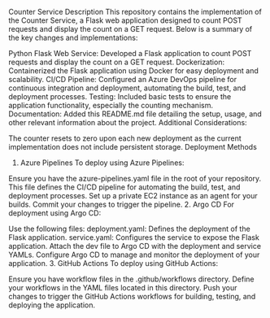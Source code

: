 Counter Service
Description
This repository contains the implementation of the Counter Service, a Flask web application designed to count POST requests and display the count on a GET request. Below is a summary of the key changes and implementations:

Python Flask Web Service: Developed a Flask application to count POST requests and display the count on a GET request.
Dockerization: Containerized the Flask application using Docker for easy deployment and scalability.
CI/CD Pipeline: Configured an Azure DevOps pipeline for continuous integration and deployment, automating the build, test, and deployment processes.
Testing: Included basic tests to ensure the application functionality, especially the counting mechanism.
Documentation: Added this README.md file detailing the setup, usage, and other relevant information about the project.
Additional Considerations:

The counter resets to zero upon each new deployment as the current implementation does not include persistent storage.
Deployment Methods
1. Azure Pipelines
To deploy using Azure Pipelines:

Ensure you have the azure-pipelines.yaml file in the root of your repository. This file defines the CI/CD pipeline for automating the build, test, and deployment processes.
Set up a private EC2 instance as an agent for your builds.
Commit your changes to trigger the pipeline.
2. Argo CD
For deployment using Argo CD:

Use the following files:
deployment.yaml: Defines the deployment of the Flask application.
service.yaml: Configures the service to expose the Flask application.
Attach the dev file to Argo CD with the deployment and service YAMLs.
Configure Argo CD to manage and monitor the deployment of your application.
3. GitHub Actions
To deploy using GitHub Actions:

Ensure you have workflow files in the .github/workflows directory.
Define your workflows in the YAML files located in this directory.
Push your changes to trigger the GitHub Actions workflows for building, testing, and deploying the application.
